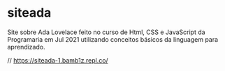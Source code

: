 # siteada
Site sobre Ada Lovelace feito no curso de Html, CSS e JavaScript da Programaria em Jul 2021 utilizando conceitos básicos da linguagem para aprendizado. 


// https://siteada-1.bamb1z.repl.co/

